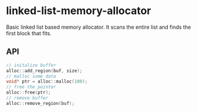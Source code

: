 # linked-list-memory-allocator
Basic linked list based memory allocator. It scans the entire list and finds the first block that fits.
## API 
```c++
// initalize buffer
alloc::add_region(buf, size);
// malloc some data
void* ptr = alloc::malloc(100);
// free the pointer
alloc::free(ptr);
// remove buffer
alloc::remove_region(buf);
```
